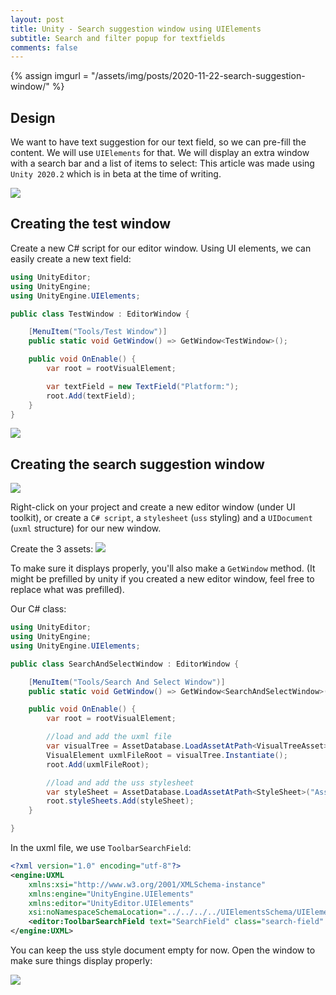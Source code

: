 ```yaml
---
layout: post
title: Unity - Search suggestion window using UIElements
subtitle: Search and filter popup for textfields
comments: false
---
```


{% assign imgurl = "/assets/img/posts/2020-11-22-search-suggestion-window/" %}

## Design

We want to have text suggestion for our text field, so we can pre-fill the content.
We will use `UIElements` for that.
We will display an extra window with a search bar and a list of items to select:
This article was made using `Unity 2020.2` which is in beta at the time of writing.

<img src="{{site.baseurl}}{{imgurl}}search-suggestion-window-001.png">

## Creating the test window

Create a new C# script for our editor window.
Using UI elements, we can easily create a new text field:

```csharp
using UnityEditor;
using UnityEngine;
using UnityEngine.UIElements;

public class TestWindow : EditorWindow {

	[MenuItem("Tools/Test Window")]
	public static void GetWindow() => GetWindow<TestWindow>();

	public void OnEnable() {
		var root = rootVisualElement;

		var textField = new TextField("Platform:");
		root.Add(textField);
	}
}
```

<img src="{{site.baseurl}}{{imgurl}}search-suggestion-window-002.png">


## Creating the search suggestion window

<img src="{{site.baseurl}}{{imgurl}}search-suggestion-window-003.png">

Right-click on your project and create a new editor window (under UI toolkit), or create a `C# script`, a `stylesheet` (`uss` styling) and a `UIDocument` (`uxml` structure) for our new window.

Create the 3 assets:
<img src="{{site.baseurl}}{{imgurl}}search-suggestion-window-004.png">

To make sure it displays properly, you'll also make a `GetWindow` method. (It might be prefilled by unity if you created a new editor window, feel free to replace what was prefilled).

Our C# class:

```csharp
using UnityEditor;
using UnityEngine;
using UnityEngine.UIElements;

public class SearchAndSelectWindow : EditorWindow {

	[MenuItem("Tools/Search And Select Window")]
	public static void GetWindow() => GetWindow<SearchAndSelectWindow>();

	public void OnEnable() {
		var root = rootVisualElement;

		//load and add the uxml file
		var visualTree = AssetDatabase.LoadAssetAtPath<VisualTreeAsset>("Assets/Scripts/Editor/SearchAndSelectWindow.uxml");
		VisualElement uxmlFileRoot = visualTree.Instantiate();
		root.Add(uxmlFileRoot);

		//load and add the uss stylesheet
		var styleSheet = AssetDatabase.LoadAssetAtPath<StyleSheet>("Assets/Scripts/Editor/SearchAndSelectWindow.uss");
		root.styleSheets.Add(styleSheet);
	}

}
```

In the uxml file, we use `ToolbarSearchField`:

```xml
<?xml version="1.0" encoding="utf-8"?>
<engine:UXML
    xmlns:xsi="http://www.w3.org/2001/XMLSchema-instance"
    xmlns:engine="UnityEngine.UIElements"
    xmlns:editor="UnityEditor.UIElements"
    xsi:noNamespaceSchemaLocation="../../../../UIElementsSchema/UIElements.xsd">
	<editor:ToolbarSearchField text="SearchField" class="search-field" />
</engine:UXML>
```

You can keep the uss style document empty for now.
Open the window to make sure things display properly:

<img src="{{site.baseurl}}{{imgurl}}search-suggestion-window-005.png">




